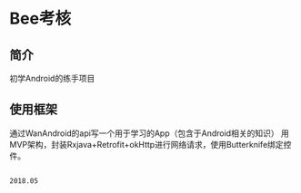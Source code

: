 # Bee考核

## 简介
初学Android的练手项目

## 使用框架
通过WanAndroid的api写一个用于学习的App（包含于Android相关的知识）
用MVP架构，封装Rxjava+Retrofit+okHttp进行网络请求，使用Butterknife绑定控件。

                                                                                    2018.05
